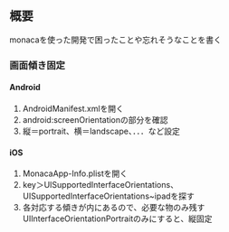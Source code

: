 ## 概要

monacaを使った開発で困ったことや忘れそうなことを書く

### 画面傾き固定

#### Android
1. AndroidManifest.xmlを開く
2. android:screenOrientationの部分を確認
3. 縦＝portrait、横＝landscape、．．．など設定

#### iOS
1. MonacaApp-Info.plistを開く
2. key＞UISupportedInterfaceOrientations、UISupportedInterfaceOrientations~ipadを探す
3. 各対応する傾きが<array>内にあるので、必要な物のみ残す
	UIInterfaceOrientationPortraitのみにすると、縦固定
